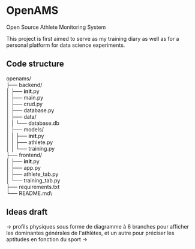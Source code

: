 # OpenAMS

Open Source Athlete Monitoring System

This project is first aimed to serve as my training diary as well as for a personal platform for data science experiments.

## Code structure

openams/\
├── backend/\
│ ├── __init__.py\
│ ├── main.py\
│ ├── crud.py\
│ ├── database.py\
│ ├── data/\
│ │ └── database.db\
│ ├── models/\
│ │ ├── __init__.py\
│ │ ├── athlete.py\
│ │ └── training.py\
├── frontend/\
│ ├── __init__.py\
│ ├── app.py\
│ ├── athlete_tab.py\
│ └── training_tab.py\
├── requirements.txt\
└── README.md\

## Ideas draft

-> profils physiques sous forme de diagramme à 6 branches pour afficher les dominantes générales de l'athlètes, et un autre pour préciser les aptitudes en fonction du sport
->
